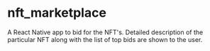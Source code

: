 # nft_marketplace

A React Native app to bid for the NFT's. Detailed description of the particular NFT along with the list of top bids are shown to the user.
